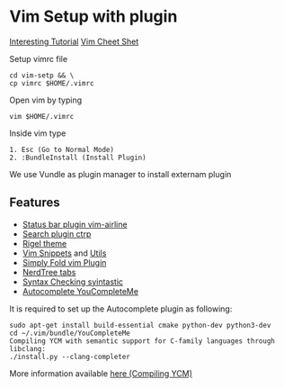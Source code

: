 # Vim Setup with plugin

[Interesting Tutorial](https://www.youtube.com/watch?v=_nMYsEMKvD0)
[Vim Cheet Shet](https://vim.rtorr.com/)

Setup vimrc file
```shell
cd vim-setp && \
cp vimrc $HOME/.vimrc
```

Open vim by typing
```
vim $HOME/.vimrc
```
Inside vim type
```
1. Esc (Go to Normal Mode)
2. :BundleInstall (Install Plugin)
```

We use Vundle as  plugin manager to install externam plugin

## Features

* [Status bar plugin vim-airline](https://github.com/vim-airline/vim-airline)
* [Search plugin ctrp](https://github.com/kien/ctrlp.vim)
* [Rigel theme](https://github.com/Rigellute/rigel)
* [Vim Snippets](https://github.com/SirVer/ultisnips) and [Utils](https://github.com/SirVer/ultisnips)
* [Simply Fold vim Plugin](https://github.com/tmhedberg/SimpylFold)
* [NerdTree tabs](https://github.com/jistr/vim-nerdtree-tabs)
* [Syntax Checking syintastic](https://github.com/vim-syntastic/syntastic)
* [Autocomplete YouCompleteMe](https://github.com/ycm-core/YouCompleteMe)

It is required to set up the Autocomplete plugin as following:

```
sudo apt-get install build-essential cmake python-dev python3-dev
cd ~/.vim/bundle/YouCompleteMe
Compiling YCM with semantic support for C-family languages through libclang:
./install.py --clang-completer
```
More information available [here (Compiling YCM)](https://github.com/ycm-core/YouCompleteMe#linux-64-bit)
